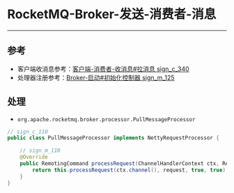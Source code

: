 # RocketMQ-Broker-发送-消费者-消息


---
## 参考
- 客户端收消息参考：[客户端-消费者-收消息#拉消息 sign_c_340](./客户端-消费者-收消息.md#拉消息)
- 处理器注册参考：[Broker-启动#初始化控制器 sign_m_125](./Broker-启动.md#初始化控制器)


## 处理
- `org.apache.rocketmq.broker.processor.PullMessageProcessor`
```java
// sign_c_110
public class PullMessageProcessor implements NettyRequestProcessor {

    // sign_m_110
    @Override
    public RemotingCommand processRequest(ChannelHandlerContext ctx, RemotingCommand request) throws ... {
        return this.processRequest(ctx.channel(), request, true, true);
    }
}
```